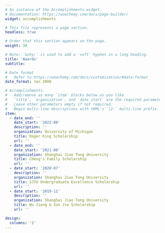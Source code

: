 ```yaml
---
# An instance of the Accomplishments widget.
# Documentation: https://wowchemy.com/docs/page-builder/
widget: accomplishments

# This file represents a page section.
headless: true

# Order that this section appears on the page.
weight: 30

# Note: `&shy;` is used to add a 'soft' hyphen in a long heading.
title: 'Awards'
subtitle:

# Date format
#   Refer to https://wowchemy.com/docs/customization/#date-format
date_format: Jan 2006

# Accomplishments.
#   Add/remove as many `item` blocks below as you like.
#   `title`, `organization`, and `date_start` are the required parameters.
#   Leave other parameters empty if not required.
#   Begin multi-line descriptions with YAML's `|2-` multi-line prefix.
item:
  - date_end: ''
    date_start: '2022-08'
    description: ''
    organization: University of Michigan
    title: Roger King Scholarship
    url: ''
  - date_end: ''
    date_start: '2021-08'
    organization: Shanghai Jiao Tong University
    title: Cheng's Family Scholarship
    url: ''
  - date_start: '2020-07'
    description: ''
    organization: Shanghai Jiao Tong University
    title: SJTU Undergraduate Excellence Scholarship
    url: ''
  - date_start: '2019-11'
    description: ''
    organization: Shanghai Jiao Tong University
    title: Wu Jiong & Sun Jie Scholarship
    url: ''

design:
  columns: '2'
---
```

